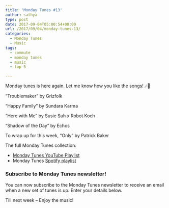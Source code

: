 ```yaml
---
title: 'Monday Tunes #13'
author: sathya
type: post
date: 2017-09-04T05:00:54+00:00
url: /2017/09/04/monday-tunes-13/
categories:
  - Monday Tunes
  - Music
tags:
  - commute
  - monday tunes
  - music
  - top 5

---
```

Monday tunes is here again. Let me know how you like the songs! &#x1f3b6;&#x1f3b5;

<!--more-->

&#8220;Troublemaker&#8221; by Grizfolk



&#8220;Happy Family&#8221; by Sundara Karma



&#8220;Here with Me&#8221; by Susie Suh x Robot Koch



&#8220;Shadow of the Day&#8221; by Echos



To wrap up for this week, &#8220;Only&#8221; by Patrick Baker



The full Monday Tunes collection:

  * <a href="https://www.youtube.com/playlist?list=PLxKOjmEYzYcTogkkHfq_7tObgpFLEMmG4" target="_blank" rel="noopener">Monday Tunes YouTube Playlist</a>
  * Monday Tunes <a href="https://open.spotify.com/user/sathyabhat/playlist/2L5gZLGx8lL1g5nHqJdkKp" target="_blank" rel="noopener">Spotify playlist</a>



### Subscribe to Monday Tunes newsletter!

You can now subscribe to the Monday Tunes newsletter to receive an email when a new set of tunes is up. Enter your details below.

<div class="emaillist">
  <span class="es_subscription_message" id="es_subscription_message_1571559192"></span>
</div>

Till next week &#8211; Enjoy the music!